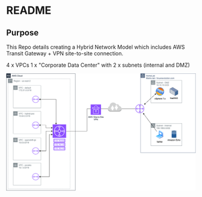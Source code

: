 # README

## Purpose
This Repo details creating a Hybrid Network Model which includes AWS Transit Gateway + VPN site-to-site connection.

4 x VPCs
1 x "Corporate Data Center" with 2 x subnets (internal and DMZ)

![Party Palace](images/Hybrid_POC_-_Network_Overview.drawio.png)
